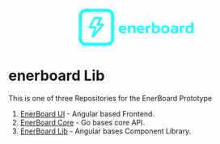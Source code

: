 <p align="center">
  <img alt="enerboard" src="https://github.com/marvhock/enerboard-lib/blob/main/enerboard.png?raw=true">
</p>

# enerboard Lib

This is one of three Repositories for the EnerBoard Prototype
1. [EnerBoard UI](https://github.com/marvhock/enerboard-ui) - Angular based Frontend.
2. [EnerBoard Core](https://github.com/marvhock/enerboard-core) - Go bases core API.
3. [EnerBoard Lib](https://github.com/marvhock/enerboard-lib) - Angular bases Component Library.
